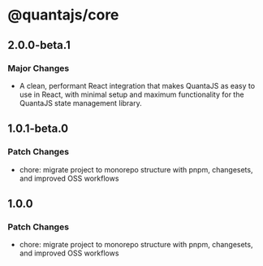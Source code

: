 # @quantajs/core

## 2.0.0-beta.1

### Major Changes

- A clean, performant React integration that makes QuantaJS as easy to use in React, with minimal setup and maximum functionality for the QuantaJS state management library.

## 1.0.1-beta.0

### Patch Changes

- chore: migrate project to monorepo structure with pnpm, changesets, and improved OSS workflows

## 1.0.0

### Patch Changes

- chore: migrate project to monorepo structure with pnpm, changesets, and improved OSS workflows
